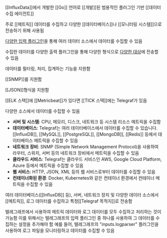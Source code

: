 [[InfluxData]]에서 개발한 [[Go]] 언어로 [[개발]]된 범용적인 플러그인 기반 [[데이터 수집 에이전트]]

주로 [[메트릭]] 데이터를 수집하고 다양한 [[데이터베이스]]나 [[모니터링 시스템]]으로 전송하기 위해 사용됨

[다양한 입력 플러그인](https://okestro.atlassian.net/wiki/spaces/6/pages/1365934143/Telegraf+Beat#Telegraf%EC%9D%98-%EB%A1%9C%EA%B7%B8-%EC%9E%85%EB%A0%A5-%ED%94%8C%EB%9F%AC%EA%B7%B8%EC%9D%B8 "#Telegraf의-로그-입력-플러그인")을 통해 여러 데이터 소스에서 데이터를 수집할 수 있음

수집한 데이터를 다양한 출력 플러그인을 통해 다양한 형식으로 [다양한 대상](https://okestro.atlassian.net/wiki/spaces/6/pages/1365934143/Telegraf+Beat#Telegrag-%EB%AA%A9%EC%A0%81%EC%A7%80-%EC%9C%A0%ED%98%95 "#Telegrag-목적지-유형")에 전송할 수 있음

데이터를 필터링, 처리, 집계하는 기능을 지원함

[[SNMP]]를 지원함

[[JSON]]형식을 지원함

[[ELK 스택]]에 [[Metricbeat]]가 있다면 [[TICK 스택]]에는 Telegraf가 있음

다양한 소스에서 데이터를 수집할 수 있음
- **서버 및 시스템**: CPU, 메모리, 디스크, 네트워크 등 시스템 리소스 메트릭을 수집함
- **데이터베이스**: Telegraf는 여러 데이터베이스에서 데이터를 수집할 수 있습니다. [[InfluxDB]], [[MySQL]], [[PostgreSQL]], [[MongoDB]], [[Redis]] 등에서 데이터베이스 메트릭을 수집할 수 있음
- **네트워크 장비**: SNMP (Simple Network Management Protocol)을 사용하여 라우터, 스위치, 서버 등의 네트워크 장비에서 메트릭을 수집할 수 있음
- **클라우드 서비스**: Telegraf는 클라우드 서비스인 AWS, Google Cloud Platform, Azure 등에서 메트릭을 수집할 수 있음
- **웹 서비스**: HTTP, JSON, XML 등의 웹 서비스로부터 데이터를 수집할 수 있음
- **컨테이너화된 환경**: Docker, Kubernetes와 같은 컨테이너 환경에서 컨테이너 메트릭을 수집할 수 있음

여러 데이터베이스([[InfluxDB]] 등), 서버, 네트워크 장치 및 다양한 데이터 소스에서 [[메트릭]], 로그 데이터를 수집하고 특정[[Telegraf 목적지]]로 전송함

텔레그래프에서 사용하여 메트릭 데이터와 로그 데이터를 모두 수집하고 처리하는 것이 가능함
이를 위해서는 텔레그래프의 입력 플러그인 중 하나를 사용하여 그 데이터를 수집하는 설정을 추가해야 함
예를 들어, 텔레그래프의 "inputs.logparser" 플러그인을 사용하여 로그 파일을 모니터링하고 데이터를 수집할 수 있음